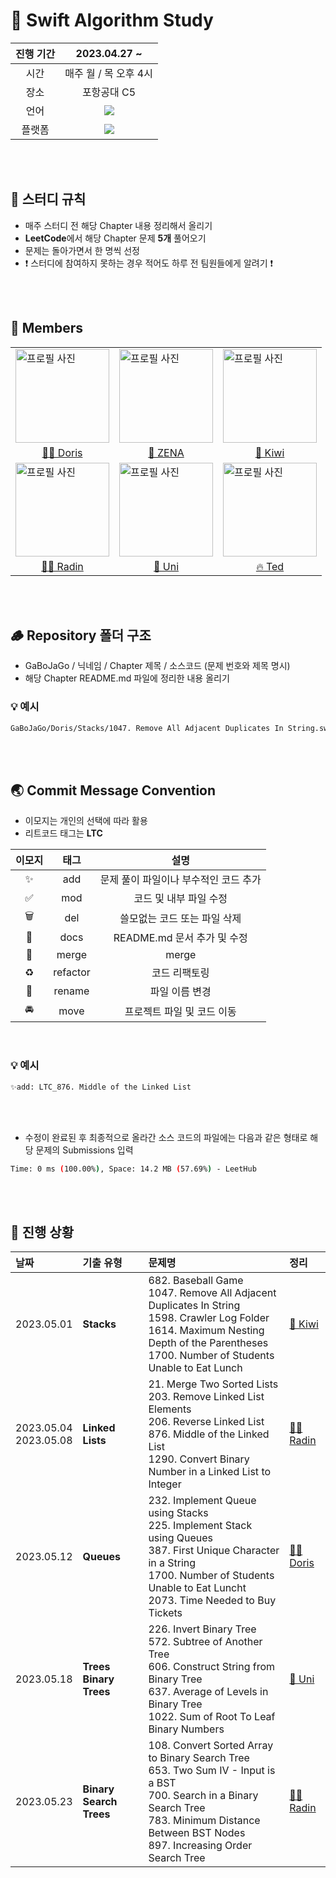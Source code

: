 # 🍎 Swift Algorithm Study

| 진행 기간 | 2023.04.27 ~ | 
| :---: | :---: |
| 시간 | 매주 월 / 목 오후 4시 | 
| 장소 | 포항공대 C5 | 
| 언어 | <img src="https://img.shields.io/badge/Swift-F05138?style=flat-square&logo=Swift&logoColor=white"/> | 
| 플랫폼 | <img src="https://img.shields.io/badge/LeetCode-FFA116?style=flat-square&logo=LeetCode&logoColor=black"/> |

</br>
</br>

## 👀 스터디 규칙

* 매주 스터디 전 해당 Chapter 내용 정리해서 올리기
* **LeetCode**에서 해당 Chapter 문제 **5개** 풀어오기
* 문제는 돌아가면서 한 명씩 선정
* ❗️ 스터디에 참여하지 못하는 경우 적어도 하루 전 팀원들에게 알려기 ❗️ 

</br>
</br>

## 🧩 Members

<table>
  <tr>
    <td>
      <img src="https://avatars.githubusercontent.com/GYURI-PARK" alt="프로필 사진" style="width: 150px;">
    </td>
    <td>
      <img src="https://avatars.githubusercontent.com/dayo2n" alt="프로필 사진" style="width: 150px;">
    </td>
    <td>
      <img src="https://avatars.githubusercontent.com/kiwi1023" alt="프로필 사진" style="width: 150px;">
    </td>
   </tr>
   <tr>
    <td align="center"><a href="https://github.com/GYURI-PARK"> 🧜‍♀️ Doris</a></td>
    <td align="center"><a href="https://github.com/dayo2n"> 🔮 ZENA</a></td>
    <td align="center"><a href="https://github.com/kiwi1023"> 🥝 Kiwi</a></td>
    </tr>
    <tr>
    <td>
      <img src="https://avatars.githubusercontent.com/JINi0S" alt="프로필 사진" style="width: 150px;">
    </td>
    <td>
      <img src="https://avatars.githubusercontent.com/zhunhe" alt="프로필 사진" style="width: 150px;">
    </td>
    <td>
      <img src="https://avatars.githubusercontent.com/Taerogrammer" alt="프로필 사진" style="width: 150px;">
    </td>
  </tr>
    <tr>
    <td align="center"><a href="https://github.com/JINi0S"> 🧞‍♂️ Radin</a></td>
    <td align="center"><a href="https://github.com/zhunhe"> 🍣 Uni</a></td>
    <td align="center"><a href="https://github.com/Taerogrammer"> 🔥 Ted</a></td>
    </tr>
  
</table>

</br>
</br>

## 🪵 Repository 폴더 구조

* GaBoJaGo / 닉네임 / Chapter 제목 / 소스코드 (문제 번호와 제목 명시)
* 해당 Chapter README.md 파일에 정리한 내용 올리기

### 💡 예시 

```bash
GaBoJaGo/Doris/Stacks/1047. Remove All Adjacent Duplicates In String.swift
```

</br>
</br>

## 🌏 Commit Message Convention

* 이모지는 개인의 선택에 따라 활용
* 리트코드 태그는 **LTC**

| 이모지 | 태그 | 설명 |
| :---: | :---: | :---: |
| ✨ | add | 문제 풀이 파일이나 부수적인 코드 추가 |
| ✅ | mod | 코드 및 내부 파일 수정 |
| 🗑 | del | 쓸모없는 코드 또는 파일 삭제 |
| 📝 | docs | README.md 문서 추가 및 수정 | 
| 🔀 | merge | merge |
| ♻️ | refactor | 코드 리팩토링 |
| 🙂 | rename | 파일 이름 변경 |
| 🚘 | move | 프로젝트 파일 및 코드 이동 |

</br>

### 💡 예시 

```bash
✨add: LTC_876. Middle of the Linked List
```

</br>
</br>

* 수정이 완료된 후 최종적으로 올라간 소스 코드의 파일에는 다음과 같은 형태로 해당 문제의 Submissions 입력

```bash
Time: 0 ms (100.00%), Space: 14.2 MB (57.69%) - LeetHub
```
</br>
</br>

## 🐣 진행 상황

| 날짜 | 기출 유형 | 문제명 | 정리 |
| :--- | :--- | :--- | :--- |
| 2023.05.01 | **Stacks** | 682. Baseball Game </br> 1047. Remove All Adjacent Duplicates In String </br> 1598. Crawler Log Folder </br> 1614. Maximum Nesting Depth of the Parentheses </br> 1700. Number of Students Unable to Eat Lunch | <a href="https://github.com/Swift-AlgorithmStudy/GaBoJaGo/blob/main/Kiwi/Stack/README.md"> 🥝 Kiwi </a> |
| 2023.05.04 <br> 2023.05.08 | **Linked Lists** | 21. Merge Two Sorted Lists </br> 203. Remove Linked List Elements </br> 206. Reverse Linked List </br> 876. Middle of the Linked List </br> 1290. Convert Binary Number in a Linked List to Integer | <a href="https://github.com/Swift-AlgorithmStudy/GaBoJaGo/blob/main/Radin/LinkedLists/README.md"> 🧞‍♂️ Radin </a> |
| 2023.05.12 | **Queues** | 232. Implement Queue using Stacks </br> 225. Implement Stack using Queues </br> 387. First Unique Character in a String </br> 1700. Number of Students Unable to Eat Luncht </br> 2073. Time Needed to Buy Tickets | <a href="https://github.com/Swift-AlgorithmStudy/GaBoJaGo/blob/main/Doris/Queues/README.md"> 🧜‍♀️ Doris </a> |
| 2023.05.18 | **Trees** </br> **Binary Trees** | 226. Invert Binary Tree </br> 572. Subtree of Another Tree </br> 606. Construct String from Binary Tree </br> 637. Average of Levels in Binary Tree </br> 1022. Sum of Root To Leaf Binary Numbers | <a href="https://github.com/Swift-AlgorithmStudy/GaBoJaGo/blob/main/Uni/Trees/README.md"> 🍣 Uni </a> |
| 2023.05.23 | **Binary Search Trees** | 108. Convert Sorted Array to Binary Search Tree </br> 653. Two Sum IV - Input is a BST </br> 700. Search in a Binary Search Tree </br> 783. Minimum Distance Between BST Nodes </br> 897. Increasing Order Search Tree | <a href="https://github.com/Swift-AlgorithmStudy/GaBoJaGo/blob/main/Radin/BinarySearchTrees/README.md"> 🧞‍♂️ Radin </a> |
